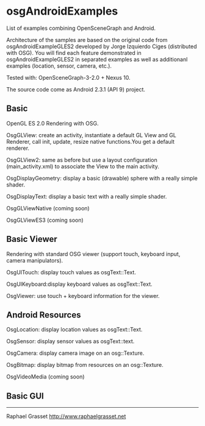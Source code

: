 osgAndroidExamples
==================

List of examples combining OpenSceneGraph and Android. 

Architecture of the samples are based on the original code from osgAndroidExampleGLES2 developed by Jorge Izquierdo Ciges (distributed with OSG). You will find each feature demonstrated in osgAndroidExampleGLES2 in separated examples as well as additionanl examples (location, sensor, camera, etc.).


Tested with: OpenSceneGraph-3-2.0 + Nexus 10.

The source code come as Android 2.3.1 (API 9) project.

Basic
-----
OpenGL ES 2.0 Rendering with OSG.

OsgGLView: create an activity, instantiate a default GL View and GL Renderer, call init, update, resize native functions.You get a default renderer.

OsgGLView2: same as before but use a layout configuration (main_activity.xml) to associate the View to the main activity.

OsgDisplayGeometry: display a basic (drawable) sphere with a really simple shader.

OsgDisplayText: display a basic text with a really simple shader.

OsgGLViewNative (coming soon)

OsgGLViewES3 (coming soon)


Basic Viewer
------------
Rendering with standard OSG viewer (support touch, keyboard input, camera manipulators).

OsgUITouch: display touch values as osgText::Text.

OsgUIKeyboard:display keyboard values as osgText::Text.

OsgViewer: use touch + keyboard information for the viewer.


Android Resources
-----------------
OsgLocation: display location values as osgText::Text.

OsgSensor: display sensor values as osgText::text.

OsgCamera: display camera image on an osg::Texture.

OsgBitmap: display bitmap from resources on an osg::Texture.

OsgVideoMedia (coming soon)


Basic GUI
---------


-------------------------------------
Raphael Grasset
http://www.raphaelgrasset.net
